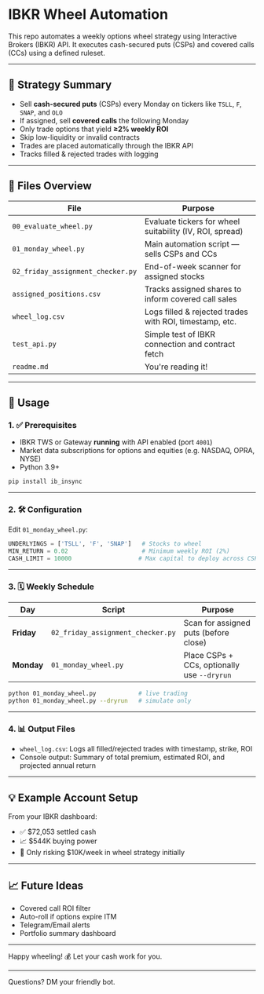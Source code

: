 # IBKR Wheel Automation

This repo automates a weekly options wheel strategy using Interactive Brokers (IBKR) API.
It executes cash-secured puts (CSPs) and covered calls (CCs) using a defined ruleset.

---

## 🧠 Strategy Summary

- Sell **cash-secured puts** (CSPs) every Monday on tickers like `TSLL`, `F`, `SNAP`, and `OLO`
- If assigned, sell **covered calls** the following Monday
- Only trade options that yield **≥2% weekly ROI**
- Skip low-liquidity or invalid contracts
- Trades are placed automatically through the IBKR API
- Tracks filled & rejected trades with logging

---

## 📂 Files Overview

| File                              | Purpose                                                  |
| --------------------------------- | -------------------------------------------------------- |
| `00_evaluate_wheel.py`            | Evaluate tickers for wheel suitability (IV, ROI, spread) |
| `01_monday_wheel.py`              | Main automation script — sells CSPs and CCs              |
| `02_friday_assignment_checker.py` | End-of-week scanner for assigned stocks                  |
| `assigned_positions.csv`          | Tracks assigned shares to inform covered call sales      |
| `wheel_log.csv`                   | Logs filled & rejected trades with ROI, timestamp, etc.  |
| `test_api.py`                     | Simple test of IBKR connection and contract fetch        |
| `readme.md`                       | You're reading it!                                       |

---

## 🚀 Usage

### 1. ✅ Prerequisites

- IBKR TWS or Gateway **running** with API enabled (port `4001`)
- Market data subscriptions for options and equities (e.g. NASDAQ, OPRA, NYSE)
- Python 3.9+

```bash
pip install ib_insync
```

---

### 2. 🛠 Configuration

Edit `01_monday_wheel.py`:

```python
UNDERLYINGS = ['TSLL', 'F', 'SNAP']   # Stocks to wheel
MIN_RETURN = 0.02                     # Minimum weekly ROI (2%)
CASH_LIMIT = 10000                   # Max capital to deploy across CSPs
```

---

### 3. 🗓 Weekly Schedule

| Day        | Script                            | Purpose                                     |
| ---------- | --------------------------------- | ------------------------------------------- |
| **Friday** | `02_friday_assignment_checker.py` | Scan for assigned puts (before close)       |
| **Monday** | `01_monday_wheel.py`              | Place CSPs + CCs, optionally use `--dryrun` |

```bash
python 01_monday_wheel.py            # live trading
python 01_monday_wheel.py --dryrun   # simulate only
```

---

### 4. 📊 Output Files

- `wheel_log.csv`: Logs all filled/rejected trades with timestamp, strike, ROI
- Console output: Summary of total premium, estimated ROI, and projected annual return

---

## 💡 Example Account Setup

From your IBKR dashboard:

- ✅ $72,053 settled cash
- 📈 $544K buying power
- 🎯 Only risking $10K/week in wheel strategy initially

---

## 📈 Future Ideas

- Covered call ROI filter
- Auto-roll if options expire ITM
- Telegram/Email alerts
- Portfolio summary dashboard

---

Happy wheeling! 💰 Let your cash work for you.

---

Questions? DM your friendly bot.
